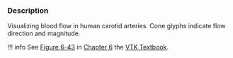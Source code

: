 ### Description

Visualizing blood flow in human carotid arteries. Cone glyphs indicate flow direction and magnitude. 

!!! info
    See [Figure 6-43](/VTKBook/06Chapter6/#Figure%206-43) in [Chapter 6](/VTKBook/06Chapter6) the [VTK Textbook](/VTKBook/01Chapter1/).
